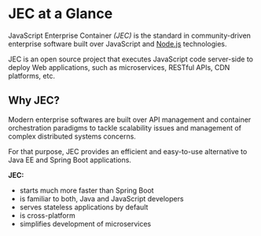 # JEC at a Glance

JavaScript Enterprise Container _(JEC)_ is the standard in community-driven enterprise software built over JavaScript and [Node.js](https://nodejs.org/) technologies.

JEC is an open source project that executes JavaScript code server-side to deploy Web applications, such as microservices, RESTful APIs, CDN platforms, etc.

## Why JEC?

Modern enterprise softwares are built over API management and container orchestration paradigms to tackle scalability issues and management of complex distributed systems concerns.

For that purpose, JEC provides an efficient and easy-to-use alternative to Java EE and Spring Boot applications.

**JEC:**
- starts much more faster than Spring Boot
- is familiar to both, Java and JavaScript developers
- serves stateless applications by default
- is cross-platform
- simplifies development of microservices
